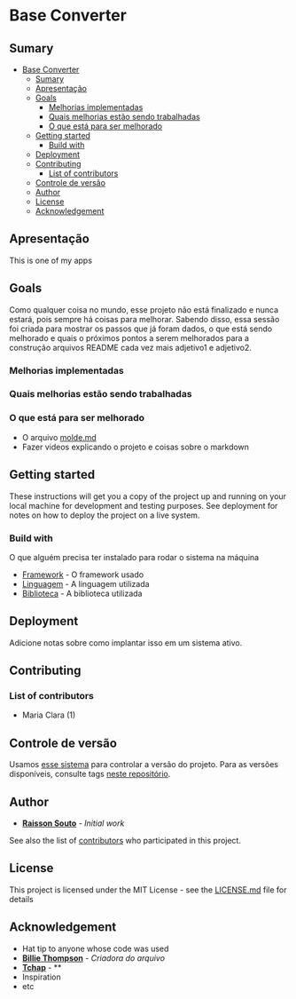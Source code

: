 # Base Converter

## Sumary

- [Base Converter](#base-converter)
  - [Sumary](#sumary)
  - [Apresentação](#apresenta%c3%a7%c3%a3o)
  - [Goals](#goals)
    - [Melhorias implementadas](#melhorias-implementadas)
    - [Quais melhorias estão sendo trabalhadas](#quais-melhorias-est%c3%a3o-sendo-trabalhadas)
    - [O que está para ser melhorado](#o-que-est%c3%a1-para-ser-melhorado)
  - [Getting started](#getting-started)
    - [Build with](#build-with)
  - [Deployment](#deployment)
  - [Contributing](#contributing)
    - [List of contributors](#list-of-contributors)
  - [Controle de versão](#controle-de-vers%c3%a3o)
  - [Author](#author)
  - [License](#license)
  - [Acknowledgement](#acknowledgement)

## Apresentação

This is one of my apps 

## Goals

Como qualquer coisa no mundo, esse projeto não está finalizado e nunca estará, pois sempre há coisas para melhorar. Sabendo disso, essa sessão foi criada para mostrar os passos que já foram dados, o que está sendo melhorado e quais o próximos pontos a serem melhorados para a construção arquivos README cada vez mais adjetivo1 e adjetivo2.

### Melhorias implementadas

### Quais melhorias estão sendo trabalhadas

### O que está para ser melhorado

* O arquivo [molde.md]()
* Fazer videos explicando o projeto e coisas sobre o markdown

## Getting started

These instructions will get you a copy of the project up and running on your local machine for development and testing purposes. See deployment for notes on how to deploy the project on a live system.

### Build with

O que alguém precisa ter instalado para rodar o sistema na máquina

* [Framework](https://github.com/RaissonSouto) - O framework usado
* [Linguagem](https://github.com/RaissonSouto) - A linguagem utilizada
* [Biblioteca](https://github.com/RaissonSouto) - A biblioteca utilizada

## Deployment

Adicione notas sobre como implantar isso em um sistema ativo.

## Contributing

### List of contributors

* Maria Clara  (1)

## Controle de versão

Usamos [esse sistema](http://o.serviço/usado) para controlar a versão do projeto. Para as versões disponíveis, consulte  tags [neste repositório](https://github.com/your/project/tags).

## Author

* [**Raisson Souto**](https://github.com/RaissonSouto) - *Initial work*

See also the list of [contributors](https://github.com/your/project/contributors) who participated in this project.

## License

This project is licensed under the MIT License - see the [LICENSE.md](LICENSE.md) file for details

## Acknowledgement

* Hat tip to anyone whose code was used
* [**Billie Thompson**](https://github.com/PurpleBooth) - *Criadora do arquivo*
* [**Tchap**](https://github.com/tchapi) - ** 
* Inspiration
* etc
